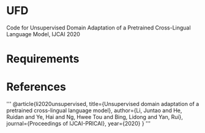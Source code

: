 # UFD
Code for Unsupervised Domain Adaptation of a Pretrained Cross-Lingual Language Model, IJCAI 2020


# Requirements



# References 
'''
@article{li2020unsupervised,
  title={Unsupervised domain adaptation of a pretrained cross-lingual language model},
  author={Li, Juntao and He, Ruidan and Ye, Hai and Ng, Hwee Tou and Bing, Lidong and Yan, Rui},
  journal={Proceedings of IJCAI-PRICAI},
  year={2020}
}
'''
